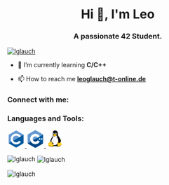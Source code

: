<h1 align="center">Hi 👋, I'm Leo</h1>
<h3 align="center">A passionate 42 Student.</h3>

<p align="left"> <a href="https://github.com/ryo-ma/github-profile-trophy"><img src="https://github-profile-trophy.vercel.app/?username=lglauch" alt="lglauch" /></a> </p>

- 🌱 I’m currently learning **C/C++**

- 📫 How to reach me **leoglauch@t-online.de**

<h3 align="left">Connect with me:</h3>
<p align="left">
</p>

<h3 align="left">Languages and Tools:</h3>
<p align="left"> <a href="https://www.cprogramming.com/" target="_blank" rel="noreferrer"> <img src="https://raw.githubusercontent.com/devicons/devicon/master/icons/c/c-original.svg" alt="c" width="40" height="40"/> </a> <a href="https://www.w3schools.com/cpp/" target="_blank" rel="noreferrer"> <img src="https://raw.githubusercontent.com/devicons/devicon/master/icons/cplusplus/cplusplus-original.svg" alt="cplusplus" width="40" height="40"/> </a> <a href="https://www.linux.org/" target="_blank" rel="noreferrer"> <img src="https://raw.githubusercontent.com/devicons/devicon/master/icons/linux/linux-original.svg" alt="linux" width="40" height="40"/> </a> </p>

<p><img align="left" src="https://github-readme-stats.vercel.app/api/top-langs?username=lglauch&show_icons=true&locale=en&layout=compact" alt="lglauch" /></p>

<p>&nbsp;<img align="center" src="https://github-readme-stats.vercel.app/api?username=lglauch&show_icons=true&locale=en" alt="lglauch" /></p>

<p><img align="center" src="https://github-readme-streak-stats.herokuapp.com/?user=lglauch&" alt="lglauch" /></p>

